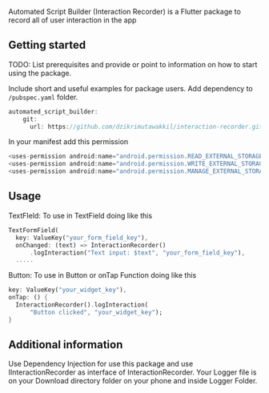 <!--
This README describes the package. If you publish this package to pub.dev,
this README's contents appear on the landing page for your package.

For information about how to write a good package README, see the guide for
[writing package pages](https://dart.dev/guides/libraries/writing-package-pages).

For general information about developing packages, see the Dart guide for
[creating packages](https://dart.dev/guides/libraries/create-library-packages)
and the Flutter guide for
[developing packages and plugins](https://flutter.dev/developing-packages).
-->

Automated Script Builder (Interaction Recorder) is a Flutter package to record all of user interaction in the app


## Getting started

TODO: List prerequisites and provide or point to information on how to
start using the package.

Include short and useful examples for package users. Add dependency
to `/pubspec.yaml` folder.

```dart
automated_script_builder:
    git:
      url: https://github.com/dzikrimutawakkil/interaction-recorder.git
```

In your manifest add this permission
```dart
<uses-permission android:name="android.permission.READ_EXTERNAL_STORAGE" />
<uses-permission android:name="android.permission.WRITE_EXTERNAL_STORAGE" />
<uses-permission android:name="android.permission.MANAGE_EXTERNAL_STORAGE"/>
```

## Usage
TextFIeld: To use in TextField doing like this

```dart
TextFormField(
  key: ValueKey("your_form_field_key"),
  onChanged: (text) => InteractionRecorder()
      .logInteraction("Text input: $text", "your_form_field_key"),
  .....
```

Button: To use in Button or onTap Function doing like this

```dart
key: ValueKey("your_widget_key"),
onTap: () {
  InteractionRecorder().logInteraction(
      "Button clicked", "your_widget_key");
}
```

## Additional information
Use Dependency Injection for use this package and use IInteractionRecorder as interface of InteractionRecorder. Your Logger file is on your Download directory folder on your phone and inside Logger Folder.
